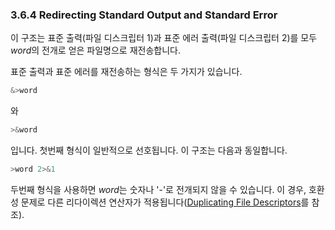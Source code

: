 ### 3.6.4 Redirecting Standard Output and Standard Error

이 구조는 표준 출력(파일 디스크립터 1)과 표준 에러 출력(파일 디스크립터 2)를 모두 *word*의 전개로 얻은 파일명으로 재전송합니다.

표준 출력과 표준 에러를 재전송하는 형식은 두 가지가 있습니다.

```sh
&>word
```

와

```sh
>&word
```

입니다. 첫번째 형식이 일반적으로 선호됩니다. 이 구조는 다음과 동일합니다.

```sh
>word 2>&1
```

두번째 형식을 사용하면 *word*는 숫자나 '-'로 전개되지 않을 수 있습니다. 이 경우, 호환성 문제로 다른 리다이렉션 연산자가 적용됩니다([Duplicating File Descriptors](chapter_3_6_8.html)를 참조).

